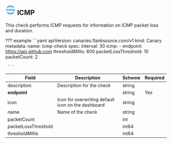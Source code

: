 ## <img src='https://raw.githubusercontent.com/flanksource/flanksource-ui/main/src/icons/icmp.svg' style='height: 32px'/> ICMP

This check performs ICMP requests for information on ICMP packet loss and duration.

??? example
     ```yaml
     apiVersion: canaries.flanksource.com/v1
     kind: Canary
     metadata:
       name: icmp-check
     spec:
       interval: 30
       icmp:
         - endpoint: https://api.github.com
           thresholdMillis: 600
           packetLossThreshold: 10
           packetCount: 2
     
     ```

| Field | Description | Scheme | Required |
| ----- | ----------- | ------ | -------- |
| description | Description for the check | string |  |
| **endpoint** |  | string | Yes |
| icon | Icon for overwriting default icon on the dashboard | string |  |
| name | Name of the check | string |  |
| packetCount |  | int |  |
| packetLossThreshold |  | int64 |  |
| thresholdMillis |  | int64 |  |